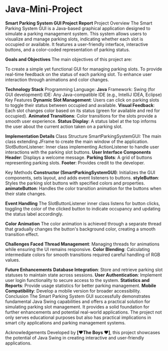 # Java-Mini-Project

**Smart Parking System GUI Project Report**
Project Overview
The Smart Parking System GUI is a Java-based graphical application designed to simulate a parking management system. This system allows users to visualize and manage parking slots, indicating whether each slot is occupied or available. It features a user-friendly interface, interactive buttons, and a color-coded representation of parking status.

**Goals and Objectives**
The main objectives of this project are:

To create a simple yet functional GUI for managing parking slots.
To provide real-time feedback on the status of each parking slot.
To enhance user interaction through animations and color changes.

**Technology Stack**
Programming Language: **Java**
Framework: Swing (for GUI development)
IDE: Any Java-compatible IDE (e.g., IntelliJ IDEA, Eclipse)
Key Features
**Dynamic Slot Management**: Users can click on parking slots to toggle their status between occupied and available.
**Visual Feedback**: Each slot changes color based on its status (green for available and red for occupied).
**Animated Transitions**: Color transitions for the slots provide a smooth user experience.
**Status Display**: A status label at the top informs the user about the current action taken on a parking slot.

**Implementation Details**
Class Structure
SmartParkingSystemGUI: The main class extending JFrame to create the main window of the application.
SlotButtonListener: Inner class implementing ActionListener to handle user interactions with the parking slot buttons.
**User Interface Components**
**Header**: Displays a welcome message.
**Parking Slots**: A grid of buttons representing parking slots.
**Footer**: Provides credit to the developer.

Key Methods
**Constructor (SmartParkingSystemGUI)**: Initializes the GUI components, sets layout, and adds event listeners to buttons.
**styleButton**: Styles the parking slot buttons with specified colors and properties.
**animateButton**: Handles the color transition animation for the buttons when their state changes.

**Event Handling**
The SlotButtonListener inner class listens for button clicks, toggling the color of the clicked button to indicate occupancy and updating the status label accordingly.

**Color Animation**
The color animation is achieved through a separate thread that gradually changes the button's background color, creating a smooth transition effect.

**Challenges Faced**
**Thread Management**: Managing threads for animations while ensuring the UI remains responsive.
**Color Blending**: Calculating intermediate colors for smooth transitions required careful handling of RGB values.

**Future Enhancements**
**Database Integration**: Store and retrieve parking slot statuses to maintain state across sessions.
**User Authentication**: Implement user login functionality to secure access to the system.
**Statistics and Reports**: Provide usage statistics for better parking management.
**Mobile Compatibility**: Develop a mobile version for broader accessibility.
Conclusion
The Smart Parking System GUI successfully demonstrates fundamental Java Swing capabilities and offers a practical solution for simulating parking slot management. It provides a solid foundation for further enhancements and potential real-world applications. The project not only serves educational purposes but also has practical implications in smart city applications and parking management systems.

Acknowledgements
Developed by **[❤️The Boys ❤️]**, this project showcases the potential of Java Swing in creating interactive and user-friendly applications.

